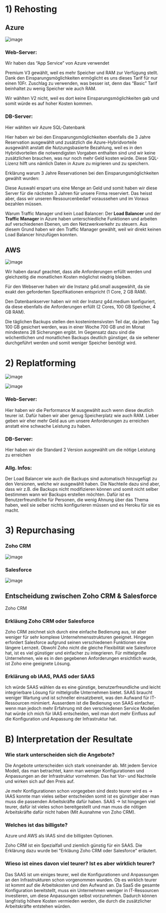 # 1) Rehosting

## Azure
![image](https://github.com/user-attachments/assets/4cf3deb2-d55a-4c62-ac65-b6741c88d47f)

### Web-Server:

Wir haben das “App Service” von Azure verwendet

Premium V3 gewählt, weil es mehr Speicher und RAM zur Verfügung stellt. Dank den Einsparungsmöglichkeiten ermöglicht es uns dieses Tarif für nur einen 10Fr. Zuschlag zu verwenden, was besser ist, denn das “Basic” Tarif beinhaltet zu wenig Speicher wie auch RAM.

Wir wählten V2 nicht, weil es dort keine Einsparungsmöglichkeiten gab und somit würde es auf hoher Kosten kommen.

### DB-Server:

Hier wählten wir Azure SQL-Datenbank

Hier haben wir bei den Einsparungsmöglichkeiten ebenfalls die 3 Jahre Reservation ausgewählt und zusätzlich die Azure-Hybridvorteile ausgewählt anstatt die Nutzungsbasierte Bezahlung, weil es in den Hybridvorteilen die notwendigsten Vorgaben enthalten sind und wir keine zusätzlichen brauchen, was nur noch mehr Geld kosten würde. Diese SQL-Lizenz hilft uns nämlich Daten in Azure zu migrieren und zu speichern.

Erklärung warum 3 Jahre Reservationen bei den Einsparungsmöglichkeiten gewählt wurden:

Diese Auswahl erspart uns eine Menge an Geld und somit haben wir diese Server für die nächsten 3 Jahren für unsere Firma reserviert. Das heisst aber, dass wir unseren Ressourcenbedarf voraussehen und im Voraus bezahlen müssen.

Warum Traffic Manager und kein Load Balancer:
Der **Load Balancer** und der **Traffic Manager** in Azure haben unterschiedliche Funktionen und arbeiten auf verschiedenen Ebenen, um den Netzwerkverkehr zu steuern. Aus diesem Grund haben wir den Traffic Manager gewählt, weil wir direkt keinen Load Balancer hinzufügen konnten.

## AWS
![image](https://github.com/user-attachments/assets/c79e43fc-9e3c-4253-8f7f-7db00ca7d4d0)

Wir haben darauf geachtet, dass alle Anforderungen erfüllt werden und gleichzeitig die monatlichen Kosten möglichst niedrig bleiben.

Für den Webserver haben wir die Instanz g4d.small ausgewählt, da sie exakt den geforderten Spezifikationen entspricht (1 Core, 2 GB RAM).

Den Datenbankserver haben wir mit der Instanz g4d.medium konfiguriert, da diese ebenfalls die Anforderungen erfüllt (2 Cores, 100 GB Speicher, 4 GB RAM).

Die täglichen Backups stellen den kostenintensivsten Teil dar, da jeden Tag 100 GB gesichert werden, was in einer Woche 700 GB und im Monat mindestens 28 Sicherungen ergibt.
Im Gegensatz dazu sind die wöchentlichen und monatlichen Backups deutlich günstiger, da sie seltener durchgeführt werden und somit weniger Speicher benötigt wird.

# 2) Replatforming
![image](https://github.com/user-attachments/assets/10891f4e-4662-453d-a898-a77107f58a69)

![image](https://github.com/user-attachments/assets/27e4c168-72b9-4f37-926f-2deaf22a8772)


### Web-Server:

Hier haben wir die Performance M ausgewählt auch wenn diese deutlich teurer ist. Dafür haben wir aber genug Speicherplatz wie auch RAM. Lieber geben wir eher mehr Geld aus um unsere Anforderungen zu erreichen anstatt eine schwache Leistung zu haben.

### DB-Server:

Hier haben wir die Standard 2 Version ausgewählt um die nötige Leistung zu erreichen

### Allg. Infos:

Der Load Balancer wie auch die Backups sind automatisch hinzugefügt zu den Versionen, welche wir ausgewählt haben. Die Nachteile dazu sind aber, dass wir z.B. die Backups nicht modifizieren können und somit nicht selber bestimmen wann wir Backups erstellen möchten. Dafür ist es Benutzerfreundliche für Personen, die wenig Ahnung über das Thema haben, weil sie selber nichts konfigurieren müssen und es Heroku für sie es macht.

# 3) Repurchasing
### Zoho CRM
![image](https://github.com/user-attachments/assets/43a6983e-39bb-482b-bee8-f00fa7fea2f5)

### Salesforce
![image](https://github.com/user-attachments/assets/38ef5bea-c17e-4476-88c7-3b22c49e0ea4)

## Entscheidung zwischen Zoho CRM & Salesforce
Zoho CRM
### Erkläung Zoho CRM oder Salesforce
Zoho CRM zeichnet sich durch eine einfache Bedienung aus, ist aber weniger für sehr komplexe Unternehmensstrukturen geeignet. Hingegen erfordert Salesforce aufgrund seinen verschiedenen Funktionen eine längere Lernzeit. Obwohl Zoho nicht die gleiche Flexibilität wie Salesforce hat, ist es viel günstiger und einfacher zu integrieren. Für mittelgroße Unternehmen, wie es in den gegebenen Anforderungen ersichtlich wurde, ist Zoho eine geeignete Lösung.

### Erklärung ob IAAS, PAAS oder SAAS
Ich würde SAAS wählen da es eine günstige, benutzerfreundliche und leicht integrierbare Lösung für mittelgroße Unternehmen bietet. SAAS braucht weniger Wartung und ist schneller einsatzbereit, was den Aufwand für IT-Ressourcen minimiert. Ausserdem ist die Bedienung von SAAS einfacher, wenn man jedoch mehr Erfahrung mit den verschiedenen Service Modellen hat würde ich mich für IAAS entscheiden, weil man dort mehr Einfluss auf die Konfiguration und Anpassung der Infrastruktur hat.

# B) Interpretation der Resultate
### Wie stark unterscheiden sich die Angebote?
Die Angebote unterscheiden sich stark voneinander ab. Mit jedem Service Modell, das man betrachtet, kann man weniger Konfigurationen und Anpassungen an der Infrastruktur vornehmen. Das hat Vor- und Nachteile und wirken sich auf den Preis auf. 

Je mehr Konfigurationen schon vorgegeben sind desto teurer wird es -> IAAS konnte man vieles selber entscheiden somit ist es günstiger aber man muss die passenden Arbeitskräfte dafür haben. SAAS -> Ist hingegen viel teurer, dafür ist vieles schon bereitgestellt und man muss die nötigen Arbeitskräfte dafür nicht haben (Mit Ausnahme von Zoho CRM).

### Welches ist das billigste?
Azure und AWS als IAAS sind die billigsten Optionen.

Zoho CRM ist ein Spezialfall und ziemlich günstig für ein SAAS. Die Erklärung dazu wurde bei "Erkläung Zoho CRM oder Salesforce" erläutert.

### Wieso ist eines davon viel teurer? Ist es aber wirklich teurer?
Das SAAS ist um einiges teurer, weil die Konfigurationen und Anpassungen an den Infrastrukturen schon vorgenommen wurden. Ob es wirklich teurer ist kommt auf die Arbeitskosten und den Aufwand an. Da SaaS die gesamte Konfiguration bereitstellt, muss ein Unternehmen weniger in IT-Ressourcen investieren, um diese Anpassungen selbst vorzunehmen. Dadurch können langfristig höhere Kosten vermieden werden, die durch die  zusätzlicher Arbeitskräfte entstehen würden.


